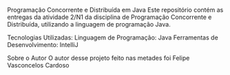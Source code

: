 Programação Concorrente e Distribuída em Java
Este repositório contém as entregas da atividade 2/N1 da disciplina de Programação Concorrente e Distribuída, utilizando a linguagem de programação Java.

Tecnologias Utilizadas:
Linguagem de Programação: Java
Ferramentas de Desenvolvimento: IntelliJ

Sobre o Autor
O autor desse projeto feito nas metades foi Felipe Vasconcelos Cardoso
